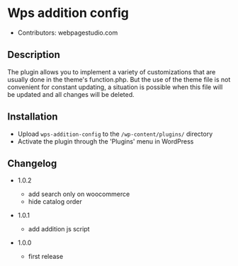 # Wps addition config
- Contributors: webpagestudio.com

## Description

The plugin allows you to implement a variety of customizations that are usually done in the theme's function.php. But the use of the theme file is not convenient for constant updating, a situation is possible when this file will be updated and all changes will be deleted.

## Installation

- Upload `wps-addition-config` to the `/wp-content/plugins/` directory
- Activate the plugin through the 'Plugins' menu in WordPress

## Changelog

- 1.0.2
  - add search only on woocommerce
  - hide catalog order
  
- 1.0.1
  - add addition js script

- 1.0.0
  - first release

 
